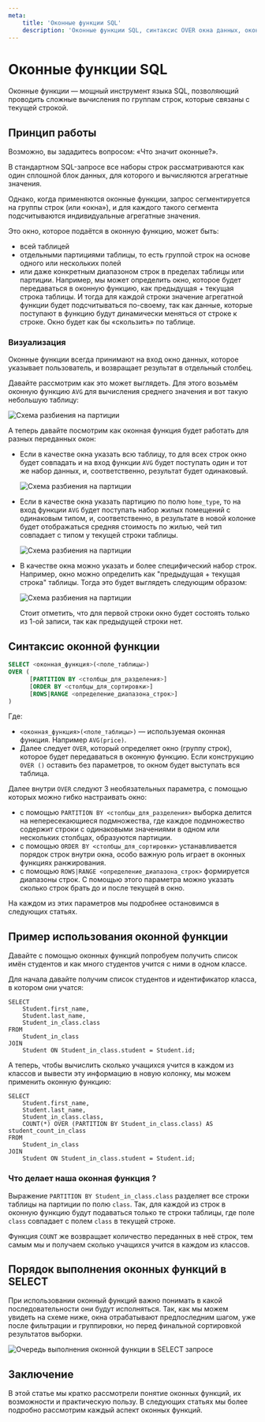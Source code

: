 ```yaml
---
meta:
    title: 'Оконные функции SQL'
    description: 'Оконные функции SQL, синтаксис OVER окна данных, оконной функции, пример использования оконной функции, очередь выполнения оконных функций в SELECT запросе'
---
```


# Оконные функции SQL

Оконные функции — мощный инструмент языка SQL, позволяющий проводить сложные вычисления по группам строк,
которые связаны с текущей строкой.

## Принцип работы

Возможно, вы зададитесь вопросом: «Что значит оконные?».

В стандартном SQL-запросе все наборы строк рассматриваются как один сплошной блок данных,
для которого и вычисляются агрегатные значения.

Однако, когда применяются оконные функции, запрос сегментируется на группы строк (или «окна»),
и для каждого такого сегмента подсчитываются индивидуальные агрегатные значения.

Это окно, которое подаётся в оконную функцию, может быть:

- всей таблицей
- отдельными партициями таблицы, то есть группой строк на основе одного или нескольких полей
- или даже конкретным диапазоном строк в пределах таблицы или партиции.
  Например, мы может определить окно, которое будет передаваться в оконную функцию,
  как предыдущая + текущая строка таблицы. И тогда для каждой строки значение агрегатной функции будет
  подсчитываться по-своему, так как данные, которые поступают в функцию будут динамически меняться
  от строке к строке. Окно будет как бы «скользить» по таблице.

### Визуализация

Оконные функции всегда принимают на вход окно данных, которое указывает пользователь, и возвращает результат в отдельный столбец.

Давайте рассмотрим как это может выглядеть. Для этого возьмём оконную функцию `AVG` для вычисления среднего значения и вот
такую небольшую таблицу:

![Схема разбиения на партиции](https://sql-academy.org/static/guidePage/windows-functions/1.png "Схема разбиения на партиции")

А теперь давайте посмотрим как оконная функция будет работать для разных переданных окон:

- Если в качестве окна указать всю таблицу, то для всех строк окно будет совпадать и на вход функции `AVG` будет
  поступать один и тот же набор данных, и, соответственно, результат будет одинаковый.

  ![Схема разбиения на партиции](https://sql-academy.org/static/guidePage/windows-functions/2.png "Схема разбиения на партиции")

- Если в качестве окна указать партицию по полю `home_type`, то на вход функции `AVG` будет
  поступать набор жилых помещений с одинаковым типом, и, соответственно, в результате в новой колонке будет
  отображаться средняя стоимость по жилью, чей тип совпадает с типом у текущей строки таблицы.

  ![Схема разбиения на партиции](https://sql-academy.org/static/guidePage/windows-functions/3.png "Схема разбиения на партиции")

- В качестве окна можно указать и более специфический набор строк. Например, окно можно определить как "предыдущая + текущая строка"
  таблицы. Тогда это будет выглядеть следующим образом:

  ![Схема разбиения на партиции](https://sql-academy.org/static/guidePage/windows-functions/4.png "Схема разбиения на партиции")

  Стоит отметить, что для первой строки окно будет состоять только из 1-ой записи, так как предыдущей строки нет.

## Синтаксис оконной функции

```sql
SELECT <оконная_функция>(<поле_таблицы>)
OVER (
      [PARTITION BY <столбцы_для_разделения>]
      [ORDER BY <столбцы_для_сортировки>]
      [ROWS|RANGE <определение_диапазона_строк>]
)
```

Где:

- `<оконная_функция>(<поле_таблицы>)` — используемая оконная функция. Например `AVG(price)`.
- Далее следует `OVER`, который определяет окно (группу строк), которое будет передаваться в оконную функцию.
  Если конструкцию `OVER ()` оставить без параметров, то окном будет выступать вся таблица.

Далее внутри `OVER` следуют 3 необязательных параметра, с помощью которых можно гибко настраивать окно:

- с помощью `PARTITION BY <столбцы_для_разделения>` выборка делится на
  непересекающиеся подмножества, где каждое подмножество содержит строки с одинаковыми значениями в одном или нескольких столбцах, образуются партиции.
- с помощью `ORDER BY <столбцы_для_сортировки>` устанавливается порядок строк внутри окна, особо важную роль играет в оконных функциях ранжирования.
- с помощью `ROWS|RANGE <определение_диапазона_строк>` формируется диапазоны строк. С помощью этого параметра можно указать сколько строк брать до и после
  текущей в окно.

На каждом из этих параметров мы подробнее остановимся в следующих статьях.

## Пример использования оконной функции

Давайте с помощью оконных функций попробуем получить список имён студентов и как много студентов учится с
ними в одном классе.

<ERD databaseName="Schedule" />

Для начала давайте получим список студентов и идентификатор класса, в котором они учатся:

```sql-Schedule-executable
SELECT
    Student.first_name,
    Student.last_name,
    Student_in_class.class
FROM
    Student_in_class
JOIN
    Student ON Student_in_class.student = Student.id;
```

А теперь, чтобы вычислить сколько учащихся учится в каждом из классов и вывести эту информацию в новую колонку,
мы можем применить оконную функцию:

```sql-Schedule-executable
SELECT
    Student.first_name,
    Student.last_name,
    Student_in_class.class,
    COUNT(*) OVER (PARTITION BY Student_in_class.class) AS student_count_in_class
FROM
    Student_in_class
JOIN
    Student ON Student_in_class.student = Student.id;
```

### Что делает наша оконная функция ?

Выражение `PARTITION BY Student_in_class.class` разделяет все строки таблицы на партиции по полю `class`.
Так, для каждой из строк в оконную функцию будут подаваться только те строки таблицы, где поле `class`
совпадает с полем `class` в текущей строке.

Функция `COUNT` же возвращает количество переданных в неё строк, тем самым мы и получаем сколько учащихся
учится в каждом из классов.

## Порядок выполнения оконных функций в SELECT

При использовании оконный функций важно понимать в какой последовательности они будут исполняться. Так, как мы
можем увидеть на схеме ниже, окна отрабатывают предпоследним шагом, уже после фильтрации и группировки, но
перед финальной сортировкой результатов выборки.

![Очередь выполнения оконной функции в SELECT запросе](https://sql-academy.org/static/guidePage/windows-functions/query-order.png "Очередь выполнения оконной функции в SELECT запросе")

## Заключение

В этой статье мы кратко рассмотрели понятие оконных функций, их возможности и практическую пользу.
В следующих статьях мы более подробно рассмотрим каждый аспект оконных функций.
